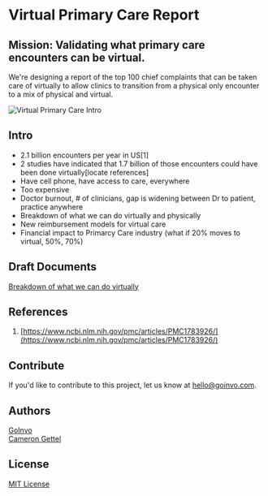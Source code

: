 # Virtual Primary Care Report
## Mission: Validating what primary care encounters can be virtual.
We're designing a report of the top 100 chief complaints that can be taken care of virtually to allow clinics to transition from a physical only encounter to a mix of physical and virtual.

![Virtual Primary Care Intro](https://github.com/goinvo/VirtualPrimaryCare/blob/master/documents/virtual_primary_care_intro.png)

## Intro
 - 2.1 billion encounters per year in US[1]
 - 2 studies have indicated that 1.7 billion of those encounters could have been done virtually[locate references] 
 - Have cell phone, have access to care, everywhere  
 - Too expensive  
 - Doctor burnout, # of clinicians, gap is widening between Dr to patient, practice anywhere  
 - Breakdown of what we can do virtually and physically  
 - New reimbursement models for virtual care  
 - Financial impact to Primarcy Care industry (what if 20% moves to virtual, 50%, 70%)

## Draft Documents
[Breakdown of what we can do virtually](https://docs.google.com/spreadsheets/d/1pez_Wy8TnsMmifLU1xFrJ87b1SoH65OnwL6eQUiNy_A/edit?usp=sharing)

## References
1. [https://www.ncbi.nlm.nih.gov/pmc/articles/PMC1783926/](https://www.ncbi.nlm.nih.gov/pmc/articles/PMC1783926/)  

## Contribute
If you'd like to contribute to this project, let us know at hello@goinvo.com.

## Authors
[GoInvo](https://www.goinvo.com)  
[Cameron Gettel](https://www.linkedin.com/in/cameron-gettel-765b6b62/)

## License
[MIT License](LICENSE)
